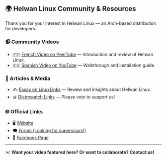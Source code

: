 ## 🌍 Helwan Linux Community & Resources

Thank you for your interest in Helwan Linux — an Arch-based distribution for developers.

### 📹 Community Videos

- 🇫🇷 [French Video on PeerTube](https://peertube.pcservice46.fr/w/t4w7FgJXbX94CFoxRpDNcF?start=0s) — Introduction and review of Helwan Linux.
- 🇪🇸 [Spanish Video on YouTube](https://www.youtube.com/watch?v=gC157gQ4XaY) — Walkthrough and installation guide.

### 📰 Articles & Media

- ✍️ [Essay on LinuxLinks](https://www.linuxlinks.com/halwan-arch-based-distro-developers/) — Review and insights about Helwan Linux.
- 📊 [Distrowatch Links](https://distrowatch.com/dwres.php?resource=links#new) — Please vote to support us!

### 🌐 Official Links

- 🖥️ [Website](https://helwan-linux.mystrikingly.com/)
- 🗨️ [Forum (Looking for supervisors!)](https://helwanlinux.createaforum.com/index.php)
- 📘 [Facebook Page](https://www.facebook.com/profile.php?id=61571106461288)

---

✉️ **Want your video featured here? Or want to collaborate? Contact us!**
